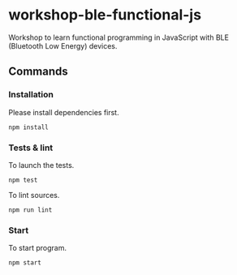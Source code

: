 # workshop-ble-functional-js

Workshop to learn functional programming in JavaScript with BLE (Bluetooth Low Energy) devices.

## Commands

### Installation

Please install dependencies first.

	npm install

### Tests & lint

To launch the tests.

	npm test

To lint sources.

	npm run lint

### Start

To start program.

	npm start
